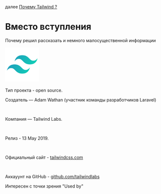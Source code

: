 <div>
далее
<a href="01.md">
Почему Tailwind ?
</a>
</div>

<h1>Вместо вступления</h1>

<p>Почему решил рассказать и немного малосущественной информации</p>

<div>
<img src="./../logo.png" width="110" height="110"/>
</div>

<br/>

<div>
Тип проекта - open source.

<br/>

Создатель — Adam Wathan (участник команды разработчиков Laravel)

<br/>

Компания — Tailwind Labs.

<br/>

Релиз - 13 May 2019.

<br/>

Официальный сайт - <a href="https://tailwindcss.com/">tailwindcss.com</a>

<br/>

Аккауунт на GitHub - <a href="https://github.com/tailwindlabs">github.com/tailwindlabs</a>

Интересен с точки зрения "Used by"

</div>
